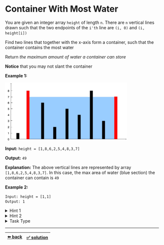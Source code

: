 # Container With Most Water

You are given an integer array `height` of length `n`. There are `n` vertical lines drawn such that the two endpoints of the `i'th` line are `(i, 0)` and `(i, height[i])`

Find two lines that together with the x-axis form a container, such that the container contains the most water

Return _the maximum amount of water a container can store_

__Notice__ that you may not slant the container

__Example 1:__

<img width=400 src="./assets/question_11.jpg" />

__Input:__ `height = [1,8,6,2,5,4,8,3,7]`

__Output:__ `49`

__Explanation:__ The above vertical lines are represented by array `[1,8,6,2,5,4,8,3,7]`. In this case, the max area of water (blue section) the container can contain is `49`

__Example 2:__

```
Input: height = [1,1]
Output: 1
```

<details>

<summary>Hint 1</summary>

The aim is to maximize the area formed between the vertical lines. The area of any container is calculated using the shorter line as length and the distance between the lines as the width of the rectangle

`Area = length of shorter vertical line * distance between lines`

We can definitely get the maximum width container as the outermost lines have the maximum distance between them. However, this container __might not be the maximum in size__ as one of the vertical lines of
this container could be really short

Contemplate this example:
```
[3, 9, 3, 4, 7, 2, 12, 6]
```

<img width=400 src="./assets/hint_water_trap_1.png" />
<br />
<img width=400 src="./assets/hint_water_trap_2.png" />

</details>

<details>

<summary>Hint 2</summary>

Start with the maximum width container and go to a shorter width container if there is a vertical line longer than the current containers shorter line. This way we are compromising on the width but we are looking forward to a longer length container

</details>

<details>

<summary>Task Type</summary>

- __`Two Pointers One Array`__
  <details>

  <summary><i><b><code>Two pointers go from start and end until some condition</code></b></i></summary>

    <!-- TODO: Find the longest distances between two elements of an array (like two a's in an array of letters) is your Easy Task for two pointers go from start and end until they meet -->

    The Approach is that we create two pointers: the first pointer goes from the start of the array to the end of the array and the other pointer goes from the end of the array to the start of the array until both pointers meet

    For the solution of this particular task your left pointer going from the start to the end and your right pointer going from the end to the start are going to form a rectangular space (distance between the pointers is width and the smaller value of either the left or the right pointer is height, see the picture in Hint). You need to note the size of that space formed by the left and right pointers and keep increasing either the left pointer or the right pointer depending on which one has the smaller height (which one points to the smaller value). This allows us to try and find the biggest rectangular space that can be formed by two pointers and thus attain the solution. The logic of this Task is somewhat related to geometry by its nature

  </details>

</details>

---

| [:arrow_left: back](../README.md) | [:white_check_mark: solution](./solution.js) |
| :---: | :---: |
